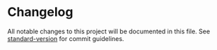 # Changelog


All notable changes to this project will be documented in this file. See [standard-version](https://github.com/conventional-changelog/standard-version) for commit guidelines.





